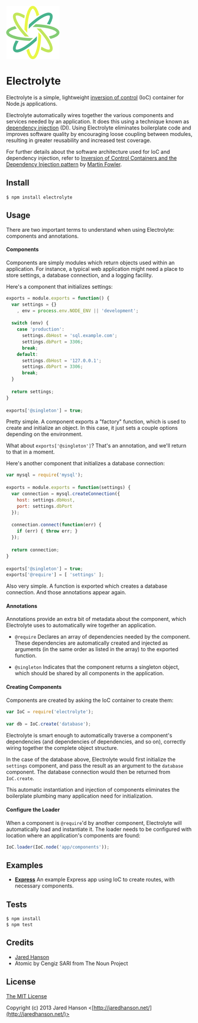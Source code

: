 ![Logo](logo.png)
# Electrolyte


Electrolyte is a simple, lightweight [inversion of control](http://en.wikipedia.org/wiki/Inversion_of_control)
(IoC) container for Node.js applications.

Electrolyte automatically wires together the various components and services
needed by an application.  It does this using a technique known as
[dependency injection](http://en.wikipedia.org/wiki/Dependency_injection) (DI).
Using Electrolyte eliminates boilerplate code and improves software quality by
encouraging loose coupling between modules, resulting in greater reusability and
increased test coverage.

For further details about the software architecture used for IoC and dependency
injection, refer to [Inversion of Control Containers and the Dependency Injection pattern](http://martinfowler.com/articles/injection.html)
by [Martin Fowler](http://martinfowler.com/).

## Install

    $ npm install electrolyte

## Usage

There are two important terms to understand when using Electrolyte:
components and annotations.

#### Components

Components are simply modules which return objects used within an application.
For instance, a typical web application might need a place to store settings, a
database connection, and a logging facility.

Here's a component that initializes settings:

```javascript
exports = module.exports = function() {
  var settings = {}
    , env = process.env.NODE_ENV || 'development';

  switch (env) {
    case 'production':
      settings.dbHost = 'sql.example.com';
      settings.dbPort = 3306;
      break;
    default:
      settings.dbHost = '127.0.0.1';
      settings.dbPort = 3306;
      break;
  }

  return settings;
}

exports['@singleton'] = true;
```

Pretty simple.  A component exports a "factory" function, which is used to
create and initialize an object.  In this case, it just sets a couple options
depending on the environment.

What about `exports['@singleton']`?  That's an annotation, and we'll return to
that in a moment.


Here's another component that initializes a database connection:

```javascript
var mysql = require('mysql');

exports = module.exports = function(settings) {
  var connection = mysql.createConnection({
    host: settings.dbHost,
    port: settings.dbPort
  });

  connection.connect(function(err) {
    if (err) { throw err; }
  });

  return connection;
}

exports['@singleton'] = true;
exports['@require'] = [ 'settings' ];
```

Also very simple.  A function is exported which creates a database connection.
And those annotations appear again.

#### Annotations

Annotations provide an extra bit of metadata about the component, which
Electrolyte uses to automatically wire together an application.

- `@require`  Declares an array of dependencies needed by the component.  These
   dependencies are automatically created and injected as arguments (in the same
   order as listed in the array) to the exported function.

- `@singleton`  Indicates that the component returns a singleton object, which
  should be shared by all components in the application.

#### Creating Components

Components are created by asking the IoC container to create them:

```javascript
var IoC = require('electrolyte');

var db = IoC.create('database');
```

Electrolyte is smart enough to automatically traverse a component's dependencies
(and dependencies of dependencies, and so on), correctly wiring together the
complete object structure.

In the case of the database above, Electrolyte would first initialize the
`settings` component, and pass the result as an argument to the `database`
component.  The database connection would then be returned from `IoC.create`.

This automatic instantiation and injection of components eliminates the
boilerplate plumbing many application need for initialization.

#### Configure the Loader

When a component is `@require`'d by another component, Electrolyte will
automatically load and instantiate it.  The loader needs to be configured with
location where an application's components are found:

```javascript
IoC.loader(IoC.node('app/components'));
```

## Examples

- __[Express](https://github.com/jaredhanson/electrolyte/tree/master/examples/express)__
  An example Express app using IoC to create routes, with necessary components.

## Tests

    $ npm install
    $ npm test

## Credits

  - [Jared Hanson](http://github.com/jaredhanson)
  - Atomic by Cengiz SARI from The Noun Project

## License

[The MIT License](http://opensource.org/licenses/MIT)

Copyright (c) 2013 Jared Hanson <[http://jaredhanson.net/](http://jaredhanson.net/)>
